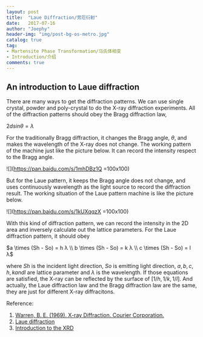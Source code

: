 ```yaml
---
layout: post
title:  "Laue Diffraction/劳厄衍射"
date:   2017-07-16
author: "Joephy"
header-img: "img/post-bg-os-metro.jpg"
catalog: true
tag:
- Martensite Phase Transformation/马氏体相变
- Introduction/介绍
comments: true
---
```

An introduction to Laue diffraction
------------

There are many ways to get the diffraction patterns. We can use single crystal, powder and poly-crystal to do the X-ray diffraction experiments. All of the diffraction patterns should obey the Bragg diffraction law,


$2dsin \theta = \lambda$


For the traditionally Bragg diffraction, it changes the Bragg angle, $\theta$, and makes the wavelength of the X-ray does not change. The working pattern of the machine just like the picture below. It can record the intensity respect to the Bragg angle.


![](https://pan.baidu.com/s/1mhDBz1Q =100x100)


But for the Laue pattern, it keeps the Bragg angle does not change, and uses continuously wavelength as the light source to record the diffraction result. The working situation of the Laue pattern machine is like the picture below. 


![](https://pan.baidu.com/s/1kUXqqzX =100x100)


With this kind of diffraction pattern, we can record the intensity in the 2D area and inversely calculate out the lattice parameters. For the Laue diffraction pattern, it should obey


$a \times (Sh - So) = h λ \\
b \times (Sh - So) = k λ \\
c \times (Sh - So) = l λ$


where $Sh$ is the incident light direction, $So$ is emitting light direction, $a, b, c, h, k and l$ are lattice parameter and $\lambda$ is the wavelength. If those equations are satisfied, the X-ray can be reflected by the surface of $[1/h, 1/k, 1/l]$. And actually, the Laue diffraction law and the Bragg diffraction law are the same, they are just for different X-ray diffracitons.

Reference:

1. [Warren, B. E. (1969). X-ray Diffraction. Courier Corporation.](https://books.google.com.hk/books?hl=en&lr=&id=wfLBhAbEYAsC&oi=fnd&pg=PA1&dq=x-ray+diffraction+b.e.+warren&ots=QGTmIG9DlL&sig=11B_L-M293rQ8DdNJ083EfCgvnM&redir_esc=y#v=onepage&q=x-ray%20diffraction%20b.e.%20warren&f=false)
2. [Laue diffraction](https://en.wikipedia.org/wiki/Max_von_Laue)
3. [Introduction to the XRD](https://www.google.com.hk/url?sa=t&rct=j&q=&esrc=s&source=web&cd=2&ved=0ahUKEwie3NW35IzVAhWGHJQKHSCxAXwQFggyMAE&url=http%3A%2F%2Fwww.physics.nptu.edu.tw%2Fezfiles%2F116%2F1116%2Fattach%2F85%2Fpta_23947_3124236_13357.ppt&usg=AFQjCNFMoenm4hjFg5XatLjJgRmpqQpkZQ)


